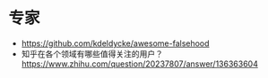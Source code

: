 # 专家

- <https://github.com/kdeldycke/awesome-falsehood>
- 知乎在各个领域有哪些值得关注的用户？https://www.zhihu.com/question/20237807/answer/136363604
